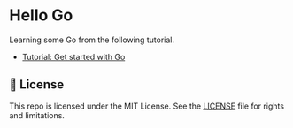 # Hello Go

Learning some Go from the following tutorial.

- [Tutorial: Get started with Go](https://go.dev/doc/tutorial/getting-started)

## 📄 License

This repo is licensed under the MIT License. See the [LICENSE](LICENSE.md) file for rights and limitations.
